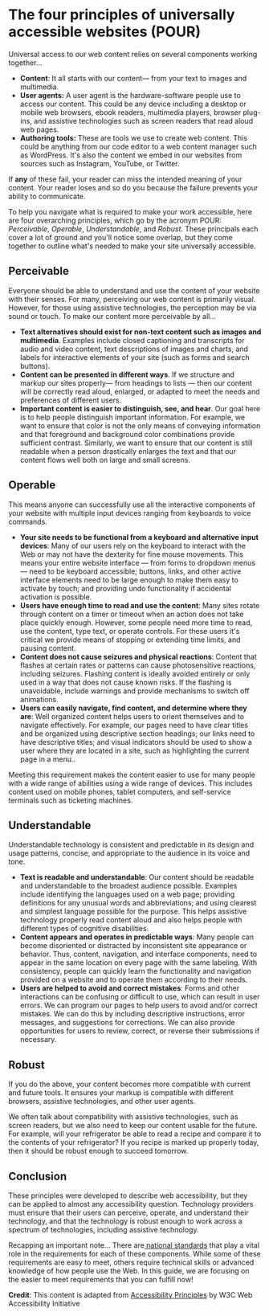 # The four principles of universally accessible websites \(POUR\)

Universal access to our web content relies on several components working together...

* **Content**: It all starts with our content— from your text to images and multimedia.
* **User agents:** A user agent is the hardware-software people use to access our content. This could be any device including a desktop or mobile web browsers, ebook readers, multimedia players, browser plug-ins, and assistive technologies such as screen readers that read aloud web pages.
* **Authoring tools:** These are tools we use to create web content. This could be anything from our code editor to a web content manager such as WordPress. It's also the content we embed in our websites from sources such as Instagram, YouTube, or Twitter. 

If **any** of these fail, your reader can miss the intended meaning of your content. Your reader loses and so do you because the failure prevents your ability to communicate.

To help you navigate what is required to make your work accessible, here are four overarching principles, which go by the acronym POUR: _Perceivable_, _Operable_, _Understandable_, and _Robust_. These principals each cover a lot of ground and you'll notice some overlap, but they come together to outline what's needed to make your site universally accessible. 

## Perceivable

Everyone should be able to understand and use the content of your website with their senses. For many, perceiving our web content is primarily visual. However, for those using assistive technologies, the perception may be via sound or touch. To make our content more perceivable by all...

* **Text alternatives should exist for non-text content such as images and multimedia**. Examples include closed captioning and transcripts for audio and video content, text descriptions of images and charts, and labels for interactive elements of your site \(such as forms and search buttons\).
* **Content can be presented in different ways**. If we structure and markup our sites properly— from headings to lists — then our content will be correctly read aloud, enlarged, or adapted to meet the needs and preferences of different users.
* **Important content is easier to distinguish, see, and hear**. Our goal here is to help people distinguish important information. For example, we want to ensure that color is not the only means of conveying information and that foreground and background color combinations provide sufficient contrast. Similarly, we want to ensure that our content is still readable when a person drastically enlarges the text and that our content flows well both on large and small screens.

## Operable

This means anyone can successfully use all the interactive components of your website with multiple input devices ranging from keyboards to voice commands.

* **Your site needs to be functional from a keyboard and alternative input devices**: Many of our users rely on the keyboard to interact with the Web or may not have the dexterity for fine mouse movements. This means your entire website interface — from forms to dropdown menus — need to be keyboard accessible; buttons, links, and other active interface elements need to be large enough to make them easy to activate by touch; and providing undo functionality if accidental activation is possible.
* **Users have enough time to read and use the content**: Many sites rotate through content on a timer or timeout when an action does not take place quickly enough. However, some people need more time to read, use the content, type text, or operate controls. For these users it's critical we provide means of stopping or extending time limits, and pausing content.
* **Content does not cause seizures and physical reactions**: Content that flashes at certain rates or patterns can cause photosensitive reactions, including seizures. Flashing content is ideally avoided entirely or only used in a way that does not cause known risks. If the flashing is unavoidable, include warnings and provide mechanisms to switch off animations.
* **Users can easily navigate, find content, and determine where they are**: Well organized content helps users to orient themselves and to navigate effectively. For example, our pages need to have clear titles and be organized using descriptive section headings; our links need to have descriptive titles; and visual indicators should be used to show a user where they are located in a site, such as highlighting the current page in a menu..

Meeting this requirement makes the content easier to use for many people with a wide range of abilities using a wide range of devices. This includes content used on mobile phones, tablet computers, and self-service terminals such as ticketing machines.

## Understandable 

Understandable technology is consistent and predictable in its design and usage patterns, concise, and appropriate to the audience in its voice and tone.

* **Text is readable and understandable**: Our content should be readable and understandable to the broadest audience possible. Examples include identifying the languages used on a web page; providing definitions for any unusual words and abbreviations; and using clearest and simplest language possible for the purpose. This helps assistive technology properly read content aloud and also helps people with different types of cognitive disabilities.
* **Content appears and operates in predictable ways**: Many people can become disoriented or distracted by inconsistent site appearance or behavior. Thus, content, navigation, and interface components, need to appear in the same location on every page with the same labeling. With consistency, people can quickly learn the functionality and navigation provided on a website and to operate them according to their needs.
* **Users are helped to avoid and correct mistakes**: Forms and other interactions can be confusing or difficult to use, which can result in user errors. We can program our pages to help users to avoid and/or correct mistakes. We can do this by including descriptive instructions, error messages, and suggestions for corrections. We can also provide opportunities for users to review, correct, or reverse their submissions if necessary.

## Robust 

If you do the above, your content becomes more compatible with current and future tools. It ensures your markup is compatible with different browsers, assistive technologies, and other user agents. 

We often talk about compatibility with assistive technologies, such as screen readers, but we also need to keep our content usable for the future. For example, will your refrigerator be able to read a recipe and compare it to the contents of your refrigerator? If you recipe is marked up properly today, then it should be robust enough to succeed tomorrow.

## Conclusion

These principles were developed to describe web accessibility, but they can be applied to almost any accessibility question. Technology providers must ensure that their users can perceive, operate, and understand their technology, and that the technology is robust enough to work across a spectrum of technologies, including assistive technology.

Recapping an important note... There are[ national standards](https://www.w3.org/TR/WCAG21/) that play a vital role in the requirements for each of these components. While some of these requirements are easy to meet, others require technical skills or advanced knowledge of how people use the Web. In this guide, we are focusing on the easier to meet requirements that you can fulfill now!



**Credit**: This content is adapted from [Accessibility Principles](https://www.w3.org/WAI/fundamentals/accessibility-principles/) by W3C Web Accessibility Initiative

